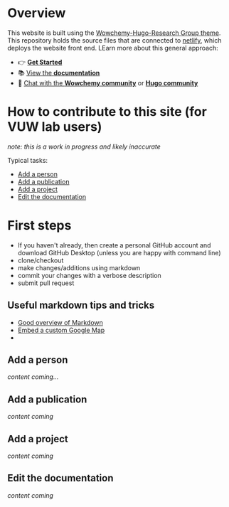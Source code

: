# Overview
This website is built using the [Wowchemy-Hugo-Research Group theme](https://github.com/wowchemy/starter-hugo-research-group). This repository holds the source files that are connected to [netlify](https://www.netlify.com/), which deploys the website front end. LEarn more about this general approach:
- 👉 [**Get Started**](https://wowchemy.com/hugo-themes/)
- 📚 [View the **documentation**](https://wowchemy.com/docs/)
- 💬 [Chat with the **Wowchemy community**](https://discord.gg/z8wNYzb) or [**Hugo community**](https://discourse.gohugo.io)

# How to contribute to this site (for VUW lab users) 

_note: this is a work in progress and likely inaccurate_

Typical tasks:
- [Add a person](#add-a-person)
- [Add a publication](#add-a-publication)
- [Add a project](#add-a-project)
- [Edit the documentation](#edit-the-documentation)

# First steps
- If you haven't already, then create a personal GitHub account and download GitHub Desktop (unless you are happy with command line)
- clone/checkout
- make changes/additions using markdown
- commit your changes with a verbose description
- submit pull request

## Useful markdown tips and tricks
- [Good overview of Markdown](https://www.markdownguide.org/)
- [Embed a custom Google Map](https://tribulant.com/blog/wordpress/easy-embedding-a-google-map-with-multiple-markers-to-your-site/)
- 


## Add a person
_content coming..._
## Add a publication
_content coming_
## Add a project
_content coming_
## Edit the documentation
_content coming_
